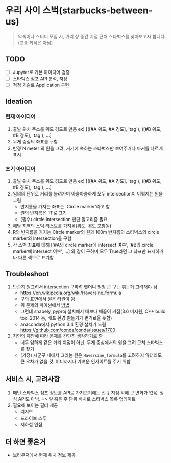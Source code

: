 # 우리 사이 스벅(starbucks-between-us)

> 약속이나 스터디 모임 시, 거리 상 중간 지점 근처 스타벅스를 찾아보고자 합니다. (교통 최적은 아님)

## TODO

- [ ] Jupyter로 기본 아이디어 검증
- [ ] 스타벅스 점포 API 분석, 저장
- [ ] 적정 기술로 Application 구현

## Ideation

### 현재 아이디어

1. 출발 위치 주소를 위도 경도로 만듬 ex) [([#A 위도, #A 경도], 'tag'), ([#B 위도, #B 경도], 'tag'), ...] 
2. 무게 중심의 좌표를 구함
3. 반경 N meter 의 원을 그려, 거기에 속하는 스타벅스만 보여주거나 마커를 다르게 표시

### 초기 아이디어

1. 출발 위치 주소를 위도 경도로 만듬 ex) [([#A 위도, #A 경도], 'tag'), ([#B 위도, #B 경도], 'tag'), ...] 
2. 임의의 단위로 거리를 늘려가며 아슬아슬하게 모두 intersection이 이뤄지는 원을 그림
    - 반지름을 가지는 좌표는 'Circle marker'라고 함
    - 원의 반지름은 'R'로 표기
    - (필수) circle intersection 판단 알고리즘 필요
3. 해당 지역의 스벅 리스트를 가져옴(위도, 경도 포함됨)
4. R의 반지름을 가지는 Circle marker의 원과 100m 반지름의 스타벅스의 circle marker의 intersection을 구함
5. 각 스벅 좌표에 대해 ['#A의 circle marker에 intersect 여부', '#B의 circle marker에 intersect 여부', ...] 와 같이 구하며 모두 True라면 그 좌표만 표시하거나 다른 색으로 표기함

## Troubleshoot

1. 단순히 원그려서 intersection 구하려 햇더니 엄청 큰 구는 휘는거 고려해야 됨
    - https://en.wikipedia.org/wiki/Haversine_formula
    - 구의 표면에서 원은 타원이 됨
    - 위 문제의 파이썬에서 [방법](https://stackoverflow.com/questions/27431528/find-the-intersection-between-two-geographical-data-points)
    - 그런데 shapely, pyproj 설치에서 배보다 배꼽이 커짐(3.6 미지원, C++ build tool 2014 등, 배포 환경 만들기가 번거로울 듯함)
    - anaconda에서 python 3.4 환경 설치가 느림 https://github.com/conda/conda/issues/1700 
3. 지인의 제안에 따라 문제를 간단히 생각하기로 함
    - 너무 엄하게 같은 거리 지점이 아닌, 무게 중심에서의 원을 그려 근처 스타벅스를 찾기
    - (가정) 시군구 내에서 그리는 원은 `Haversine_formula`를 고려하지 않더라도 큰 오차가 없을 것. 어디까지나 가벼운 인사이트를 주기 위함

## 서비스 시, 고려사항

1. 매번 스타벅스 점포 정보를 API로 가져오기에는 신규 지점 외에 큰 변화가 없음. 정식 API도 아님. => 일 혹은 주 단위 배치로 스타벅스 목록 업데이트
2. 필요해 보이는 필터 제공
    - 리저브
    - 드라이브 스루
    - 지하철 인접

## 더 하면 좋은거

- 브라우저에서 현재 위치 정보 제공